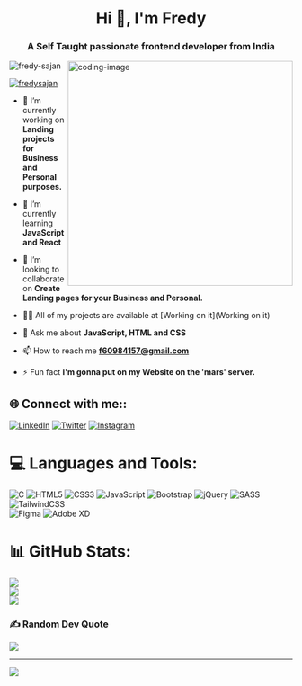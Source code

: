 <h1 align="center">Hi 👋, I'm Fredy</h1>
<h3 align="center">A Self Taught passionate frontend developer from India</h3>
<img align="right" alt="coding-image" width="400" src"https://media1.giphy.com/media/qgQUggAC3Pfv687qPC/giphy.gif?cid=ecf05e4747vampji1917c885gr7yc68vd4gzkgr0y70ghaqj&rid=giphy.gif&ct=g" />

<p align="left"> <img src="https://komarev.com/ghpvc/?username=fredy-sajan&label=Profile%20views&color=0e75b6&style=flat" alt="fredy-sajan" /> </p>

<p align="left"> <a href="https://twitter.com/fredysajan" target="blank"><img src="https://img.shields.io/twitter/follow/fredysajan?logo=twitter&style=for-the-badge" alt="fredysajan" /></a> </p>

- 🔭 I’m currently working on **Landing projects for Business and Personal purposes.**

- 🌱 I’m currently learning **JavaScript and React**

- 👯 I’m looking to collaborate on **Create Landing pages for your Business and Personal.**

- 👨‍💻 All of my projects are available at [Working on it](Working on it)

- 💬 Ask me about **JavaScript, HTML and CSS**

- 📫 How to reach me **f60984157@gmail.com**

- ⚡ Fun fact **I'm gonna put on my Website on the 'mars' server.**

## 🌐 Connect with me::
[![LinkedIn](https://img.shields.io/badge/LinkedIn-%230077B5.svg?logo=linkedin&logoColor=white)](https://linkedin.com/in/fredy-sajan)
[![Twitter](https://img.shields.io/badge/Twitter-%231DA1F2.svg?logo=Twitter&logoColor=white)](https://twitter.com/fredysajan) 
[![Instagram](https://img.shields.io/badge/Instagram-%23E4405F.svg?logo=Instagram&logoColor=white)](https://instagram.com/fredy.sajan)

# 💻 Languages and Tools:
![C](https://img.shields.io/badge/c-%2300599C.svg?style=for-the-badge&logo=c&logoColor=white) 
![HTML5](https://img.shields.io/badge/html5-%23E34F26.svg?style=for-the-badge&logo=html5&logoColor=white) 
![CSS3](https://img.shields.io/badge/css3-%231572B6.svg?style=for-the-badge&logo=css3&logoColor=white) 
![JavaScript](https://img.shields.io/badge/javascript-%23323330.svg?style=for-the-badge&logo=javascript&logoColor=%23F7DF1E) 
![Bootstrap](https://img.shields.io/badge/bootstrap-%23563D7C.svg?style=for-the-badge&logo=bootstrap&logoColor=white) 
![jQuery](https://img.shields.io/badge/jquery-%230769AD.svg?style=for-the-badge&logo=jquery&logoColor=white) 
![SASS](https://img.shields.io/badge/SASS-hotpink.svg?style=for-the-badge&logo=SASS&logoColor=white) 
![TailwindCSS](https://img.shields.io/badge/tailwindcss-%2338B2AC.svg?style=for-the-badge&logo=tailwind-css&logoColor=white) 	
![Figma](https://img.shields.io/badge/figma-%23F24E1E.svg?style=for-the-badge&logo=figma&logoColor=white) 
![Adobe XD](https://img.shields.io/badge/Adobe%20XD-470137?style=for-the-badge&logo=Adobe%20XD&logoColor=#FF61F6)

# 📊 GitHub Stats:
![](https://github-readme-stats.vercel.app/api?type=horizontal&username=fredy-sajan&theme=dark&hide_border=false&include_all_commits=false&count_private=false)<br/>
![](https://github-readme-streak-stats.herokuapp.com/?type=horizontal&user=fredy-sajan&theme=dark&hide_border=false)<br/>
![](https://github-readme-stats.vercel.app/api/top-langs/?type=horizontal&username=fredy-sajan&theme=dark&hide_border=false&include_all_commits=false&count_private=false&layout=compact)

### ✍️ Random Dev Quote
![](https://quotes-github-readme.vercel.app/api?type=horizontal&theme=dark)

---
[![](https://visitcount.itsvg.in/api?id=fredy-sajan&icon=5&color=11)](https://visitcount.itsvg.in)
